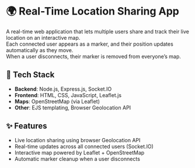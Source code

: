 # 🌍 Real-Time Location Sharing App

A real-time web application that lets multiple users share and track their live location on an interactive map.  
Each connected user appears as a marker, and their position updates automatically as they move.  
When a user disconnects, their marker is removed from everyone’s map.

## 🚀 Tech Stack
- **Backend**: Node.js, Express.js, Socket.IO  
- **Frontend**: HTML, CSS, JavaScript, Leaflet.js  
- **Maps**: OpenStreetMap (via Leaflet)  
- **Other**: EJS templating, Browser Geolocation API  

## ✨ Features
- Live location sharing using browser Geolocation API  
- Real-time updates across all connected users (Socket.IO)  
- Interactive map powered by Leaflet + OpenStreetMap  
- Automatic marker cleanup when a user disconnects  


